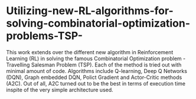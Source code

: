 # Utilizing-new-RL-algorithms-for-solving-combinatorial-optimization-problems-TSP-
This work extends over the different new algorithm in Reinforcement Learning (RL) in solving the famous Combinatorial Optimization problem - Travelling Salesman Problem (TSP). Each of the method is tried out with minimal amount of code. 
Algorithms include Q-learning, Deep Q Networks (DQN), Graph embedded DQN, Polict Gradient and Actor-Critic methods (A2C).
Out of all, A2C turned out to be the best in terms of execution time inspite of the very simple architecture used.
